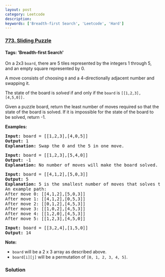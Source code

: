 ```yaml
---
layout: post
category: Leetcode
description: 
keywords: ['Breadth-first Search', 'Leetcode', 'Hard']
---
```

### [773. Sliding Puzzle](https://leetcode.com/problems/sliding-puzzle)

#### Tags: 'Breadth-first Search'

<div class="content__u3I1 question-content__JfgR"><div><p>On a 2x3 <code>board</code>, there are 5 tiles represented by the integers 1 through 5, and an empty square represented by 0.</p>
<p>A move consists of choosing <code>0</code> and a 4-directionally adjacent number and swapping it.</p>
<p>The state of the board is <em>solved</em> if and only if the <code>board</code> is <code>[[1,2,3],[4,5,0]].</code></p>
<p>Given a puzzle board, return the least number of moves required so that the state of the board is solved. If it is impossible for the state of the board to be solved, return -1.</p>
<p><strong>Examples:</strong></p>
<pre><strong>Input:</strong> board = [[1,2,3],[4,0,5]]
<strong>Output:</strong> 1
<strong>Explanation:</strong> Swap the 0 and the 5 in one move.
</pre>
<pre><strong>Input:</strong> board = [[1,2,3],[5,4,0]]
<strong>Output:</strong> -1
<strong>Explanation:</strong> No number of moves will make the board solved.
</pre>
<pre><strong>Input:</strong> board = [[4,1,2],[5,0,3]]
<strong>Output:</strong> 5
<strong>Explanation:</strong> 5 is the smallest number of moves that solves the board.
An example path:
After move 0: [[4,1,2],[5,0,3]]
After move 1: [[4,1,2],[0,5,3]]
After move 2: [[0,1,2],[4,5,3]]
After move 3: [[1,0,2],[4,5,3]]
After move 4: [[1,2,0],[4,5,3]]
After move 5: [[1,2,3],[4,5,0]]
</pre>
<pre><strong>Input:</strong> board = [[3,2,4],[1,5,0]]
<strong>Output:</strong> 14
</pre>
<p><strong>Note:</strong></p>
<ul>
<li><code>board</code> will be a 2 x 3 array as described above.</li>
<li><code>board[i][j]</code> will be a permutation of <code>[0, 1, 2, 3, 4, 5]</code>.</li>
</ul>
</div></div>

### Solution
